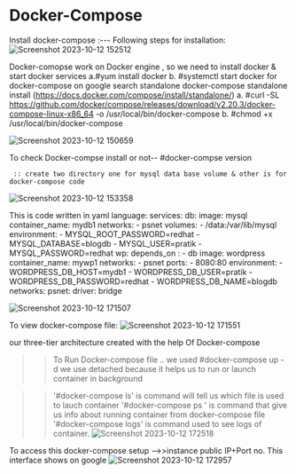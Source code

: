# Docker-Compose

Install docker-compose :---
Following steps for installation:
![Screenshot 2023-10-12 152512](https://github.com/Pratikshinde55/Docker-Compose/assets/145910708/58760611-2f74-4641-8183-fe522db1f024)

Docker-comopse work on Docker engine , so we need to install docker & start docker services
    a.#yum install docker
    b. #systemctl start docker
for docker-compose on google search standalone
    docker-compose standalone install 
     (https://docs.docker.com/compose/install/standalone/)
     a. #curl -SL https://github.com/docker/compose/releases/download/v2.20.3/docker-compose-linux-x86_64 -o /usr/local/bin/docker-compose
     b. #chmod +x /usr/local/bin/docker-compose
     
![Screenshot 2023-10-12 150659](https://github.com/Pratikshinde55/Docker-Compose/assets/145910708/e007dc29-98d1-4ae7-9a3b-f5e2dea0fc9f)

 To check Docker-compse install or not-- #docker-compse version
  
     :: create two directory one for mysql data base volume & other is for docker-compose code
![Screenshot 2023-10-12 153358](https://github.com/Pratikshinde55/Docker-Compose/assets/145910708/391dcbe0-afc5-4863-b35e-0d9102d433d2)


This is code written in yaml language:
services:
  db:
    image: mysql
    container_name: mydb1
    networks:
    - psnet
    volumes:
    - /data:/var/lib/mysql
    environment:
    - MYSQL_ROOT_PASSWORD=redhat
    - MYSQL_DATABASE=blogdb
    - MYSQL_USER=pratik
    - MYSQL_PASSWORD=redhat
   wp:
    depends_on :
    - db
    image: wordpress
    container_name: mywp1
    networks:
    - psnet
    ports:
      - 8080:80
    environment:
    - WORDPRESS_DB_HOST=mydb1
    - WORDPRESS_DB_USER=pratik
    - WORDPRESS_DB_PASSWORD=redhat
    - WORDPRESS_DB_NAME=blogdb
networks:
  psnet:
   driver: bridge

   ![Screenshot 2023-10-12 171507](https://github.com/Pratikshinde55/Docker-Compose/assets/145910708/7f114fdf-977b-4157-ad34-78e93cb0c17f)

To view docker-compose file:
![Screenshot 2023-10-12 171551](https://github.com/Pratikshinde55/Docker-Compose/assets/145910708/e644a6d9-fed6-4c49-b75e-15d49303a1a7)


our three-tier architecture created with the help Of Docker-compose 
>>To Run Docker-compose file .. we used
   #docker-compose up -d
  we use detached because it helps us to run or launch container in background

>> '#docker-compose ls' is command will tell us which file is used to lauch container
>> '#docker-compose ps ' is command that give us info about running container from docker-compose file
>> '#docker-compose logs' is command used to see logs of container.
![Screenshot 2023-10-12 172518](https://github.com/Pratikshinde55/Docker-Compose/assets/145910708/35b58aac-fb58-4020-9030-6ae31f266511)

To access this docker-compose setup -->>instance public IP+Port no.
This interface shows on google
![Screenshot 2023-10-12 172957](https://github.com/Pratikshinde55/Docker-Compose/assets/145910708/b5f72e92-639f-43d8-89e3-c9d6f42d7bed)
